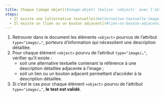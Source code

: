 ```yaml
---
title: Chaque [image objet](#image-objet) (balise `<object>` avec l’attribut `type="image/…"`) [porteuse d’information](#image-porteuse-d-information), qui nécessite une [description détaillée](#description-detaillee-image), vérifie-t-elle une de ces conditions ?
steps:
  - Il existe une [alternative textuelle](#alternative-textuelle-image) contenant la référence à une [description détaillée](#description-detaillee-image) adjacente à l’image.
  - Il existe un [lien ou un bouton adjacent](#lien-ou-bouton-adjacent) permettant d’accéder à la [description détaillée](#description-detaillee-image).
---
```


1. Retrouver dans le document les éléments `<object>` pourvus de l’attribut `type="image/…"`, porteurs d’information qui nécessitent une description détaillée.
2. Pour chaque élément `<object>` pourvu de l’attribut `type="image/…"`, vérifier qu’il existe :
   - soit une alternative textuelle contenant la référence à une description détaillée adjacente à l’image ;
   - soit un lien ou un bouton adjacent permettant d’accéder à la description détaillée.
3. Si c’est le cas pour chaque élément `<object>` pourvu de l’attribut `type="image/…"`, **le test est validé**.
